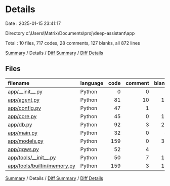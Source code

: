 # Details

Date : 2025-01-15 23:41:17

Directory c:\\Users\\Matrix\\Documents\\proj\\deep-assistant\\app

Total : 10 files,  717 codes, 28 comments, 127 blanks, all 872 lines

[Summary](results.md) / Details / [Diff Summary](diff.md) / [Diff Details](diff-details.md)

## Files
| filename | language | code | comment | blank | total |
| :--- | :--- | ---: | ---: | ---: | ---: |
| [app/\_\_init\_\_.py](/app/__init__.py) | Python | 0 | 0 | 1 | 1 |
| [app/agent.py](/app/agent.py) | Python | 81 | 10 | 13 | 104 |
| [app/config.py](/app/config.py) | Python | 47 | 1 | 8 | 56 |
| [app/core.py](/app/core.py) | Python | 45 | 0 | 10 | 55 |
| [app/db.py](/app/db.py) | Python | 92 | 3 | 21 | 116 |
| [app/main.py](/app/main.py) | Python | 32 | 0 | 4 | 36 |
| [app/models.py](/app/models.py) | Python | 159 | 0 | 35 | 194 |
| [app/qqws.py](/app/qqws.py) | Python | 52 | 4 | 8 | 64 |
| [app/tools/\_\_init\_\_.py](/app/tools/__init__.py) | Python | 50 | 7 | 12 | 69 |
| [app/tools/builtin/memory.py](/app/tools/builtin/memory.py) | Python | 159 | 3 | 15 | 177 |

[Summary](results.md) / Details / [Diff Summary](diff.md) / [Diff Details](diff-details.md)